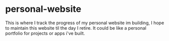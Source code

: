 # personal-website
This is where I track the progress of my personal website im building, I hope to maintain this website til the day I retire. It could be like a personal portfolio for projects or apps i've built.

